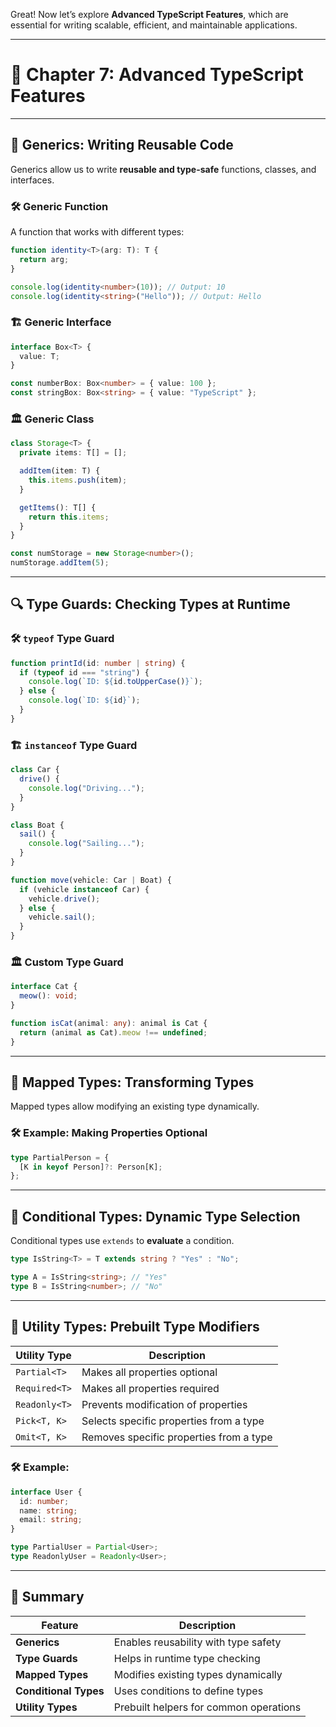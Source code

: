 Great! Now let’s explore **Advanced TypeScript Features**, which are essential for writing scalable, efficient, and maintainable applications.

---

# 📘 Chapter 7: Advanced TypeScript Features

---

## 🔹 Generics: Writing Reusable Code

Generics allow us to write **reusable and type-safe** functions, classes, and interfaces.

### 🛠 Generic Function

A function that works with different types:

```ts
function identity<T>(arg: T): T {
  return arg;
}

console.log(identity<number>(10)); // Output: 10
console.log(identity<string>("Hello")); // Output: Hello
```

### 🏗️ Generic Interface

```ts
interface Box<T> {
  value: T;
}

const numberBox: Box<number> = { value: 100 };
const stringBox: Box<string> = { value: "TypeScript" };
```

### 🏛️ Generic Class

```ts
class Storage<T> {
  private items: T[] = [];

  addItem(item: T) {
    this.items.push(item);
  }

  getItems(): T[] {
    return this.items;
  }
}

const numStorage = new Storage<number>();
numStorage.addItem(5);
```

---

## 🔍 Type Guards: Checking Types at Runtime

### 🛠 `typeof` Type Guard

```ts
function printId(id: number | string) {
  if (typeof id === "string") {
    console.log(`ID: ${id.toUpperCase()}`);
  } else {
    console.log(`ID: ${id}`);
  }
}
```

### 🏗️ `instanceof` Type Guard

```ts
class Car {
  drive() {
    console.log("Driving...");
  }
}

class Boat {
  sail() {
    console.log("Sailing...");
  }
}

function move(vehicle: Car | Boat) {
  if (vehicle instanceof Car) {
    vehicle.drive();
  } else {
    vehicle.sail();
  }
}
```

### 🏛️ Custom Type Guard

```ts
interface Cat {
  meow(): void;
}

function isCat(animal: any): animal is Cat {
  return (animal as Cat).meow !== undefined;
}
```

---

## 🔄 Mapped Types: Transforming Types

Mapped types allow modifying an existing type dynamically.

### 🛠 Example: Making Properties Optional

```ts
type PartialPerson = {
  [K in keyof Person]?: Person[K];
};
```

---

## 🔀 Conditional Types: Dynamic Type Selection

Conditional types use `extends` to **evaluate** a condition.

```ts
type IsString<T> = T extends string ? "Yes" : "No";

type A = IsString<string>; // "Yes"
type B = IsString<number>; // "No"
```

---

## 🧰 Utility Types: Prebuilt Type Modifiers

| Utility Type  | Description                             |
| ------------- | --------------------------------------- |
| `Partial<T>`  | Makes all properties optional           |
| `Required<T>` | Makes all properties required           |
| `Readonly<T>` | Prevents modification of properties     |
| `Pick<T, K>`  | Selects specific properties from a type |
| `Omit<T, K>`  | Removes specific properties from a type |

### 🛠 Example:

```ts
interface User {
  id: number;
  name: string;
  email: string;
}

type PartialUser = Partial<User>;
type ReadonlyUser = Readonly<User>;
```

---

## 🧠 Summary

| Feature               | Description                            |
| --------------------- | -------------------------------------- |
| **Generics**          | Enables reusability with type safety   |
| **Type Guards**       | Helps in runtime type checking         |
| **Mapped Types**      | Modifies existing types dynamically    |
| **Conditional Types** | Uses conditions to define types        |
| **Utility Types**     | Prebuilt helpers for common operations |

